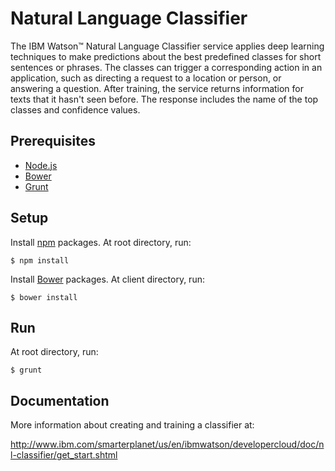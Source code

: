 # Natural Language Classifier

The IBM Watson™ Natural Language Classifier service applies deep learning techniques to make predictions about the best predefined classes for short sentences or phrases. The classes can trigger a corresponding action in an application, such as directing a request to a location or person, or answering a question. After training, the service returns information for texts that it hasn't seen before. The response includes the name of the top classes and confidence values.

## Prerequisites

- [Node.js]
- [Bower]
- [Grunt]

## Setup

Install [npm] packages. At root directory, run:

`$ npm install`

Install [Bower] packages. At client directory, run:

`$ bower install`

## Run

At root directory, run:

`$ grunt`

## Documentation

More information about creating and training a classifier at:

http://www.ibm.com/smarterplanet/us/en/ibmwatson/developercloud/doc/nl-classifier/get_start.shtml

[Node.js]: <http://nodejs.org>
[Bower]: <http://bower.io>
[Grunt]: <http://gruntjs.com>
[npm]: <https://www.npmjs.com>
